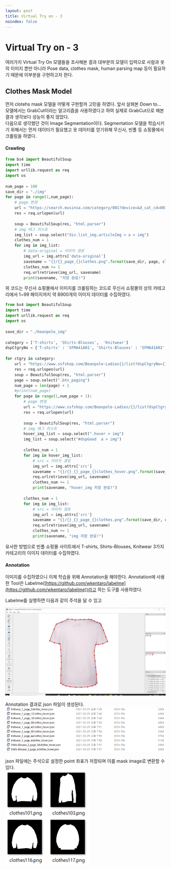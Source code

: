 ```yaml
---
layout: post
title: Virtual Try on - 3
noindex: false
---
```


# Virtual Try on - 3

여러가지 Virtual Try On 모델들을 조사해본 결과 대부분의 모델이 입력으로 사람과 옷의 이미지 뿐만 아니라 Pose data, clothes mask, human parsing map 등이 필요하기 때문에 이부분을 구현하고자 한다.     


## Clothes Mask Model

먼저 clotehs mask 모델을 어떻게 구현할까 고민을 하였다. 앞서 살펴본 Down to... 모델에서는 GrabCut이라는 알고리즘을 사용하였다고 하여 실제로 GrabCut으로 해본 결과 생각보다 성능이 좋지 않았다.                       
다음으로 생각했던 것이 Image Segmentation이다. Segmentation 모델을 학습시키기 위해서는 먼저 데이터가 필요했고 옷 데이터를 얻기위해 무신사, 빈폴 등 쇼핑몰에서 크롤링을 하였다.

#### Crawling

```python
from bs4 import BeautifulSoup 
import time
import urllib.request as req
import os

num_page = 100
save_dir = "./img"
for page in range(1,num_page):
    # page 변경
    url = "https://search.musinsa.com/category/001?device=&d_cat_cd=001&brand=&rate=&page_kind=search&list_kind=big&sort=pop&sub_sort=&page={}".format(page)
    res = req.urlopen(url)

    soup = BeautifulSoup(res, "html.parser")
    # img 태그 리스트
    img_list = soup.select("div.list_img.articleImg > a > img")
    clothes_num = 1
    for img in img_list:
        # data-original = 이미지 경로
        img_url = img.attrs['data-original']
        savename = "{}/{}_page_{}clothes.png".format(save_dir, page, clothes_num);
        clothes_num += 1
        req.urlretrieve(img_url, savename)
        print(savename, "저장 완료!")
```
위 코드는 무신사 쇼핑몰에서 이미지를 크롤링하는 코드로 무신사 쇼핑몰의 상의 카테고리에서 1~99 페이지까지 약 8900개의 이미지 데이터를 수집하였다. 

```python
from bs4 import BeautifulSoup 
import time
import urllib.request as req
import os

save_dir = "./beanpole_img"

category = ['T-shirts', 'Shirts-Blouses',  'Knitwear']
dspCtgryNo = {'T-shirts' : 'SFMA41A01', 'Shirts-Blouses' : 'SFMA41A02', 'Knitwear' : 'SFMA41A03'}

for ctgry in category:
    url = "https://www.ssfshop.com/Beanpole-Ladies{}/list?dspCtgryNo={}&brandShopNo=BDMA01A02&brndShopId=BPBBF&etcCtgryNo=&ctgrySectCd=&keyword=&leftBrandNM=".format(ctgry,dspCtgryNo[ctgry])
    res = req.urlopen(url)
    soup = BeautifulSoup(res, "html.parser")
    page = soup.select(".btn_paging")
    num_page = len(page) + 1
    #print(num_page)
    for page in range(1,num_page + 1):
        # page 변경
        url = "https://www.ssfshop.com/Beanpole-Ladies/{}/list?dspCtgryNo={}&brandShopNo=BDMA01A02&brndShopId=BPBBF&currentPage={}&sortColumn=NEW_GOD_SEQ&etcCtgryNo=&leftBrandNM=&serviceType=DSP&smtFlterVal=&price=&benefit=&delivery=&lineId=&ctgrySectCd=GNRL_CTGRY&brndId=&sizeNM=&colorCd=&materNM=&cateViewOn=&cateNo=&fitPsbYn=N".format(ctgry,dspCtgryNo[ctgry], page)
        res = req.urlopen(url)

        soup = BeautifulSoup(res, "html.parser")
        # img 태그 리스트
        hover_img_list = soup.select(".hover > img")
        img_list = soup.select("#dspGood  a > img")

        clothes_num = 1
        for img in hover_img_list:
            # src = 이미지 경로
            img_url = img.attrs['src']
            savename = "{}/{}_{}_page_{}clothes_hover.png".format(save_dir, ctgry,page, clothes_num);
            req.urlretrieve(img_url, savename)
            clothes_num += 1
            print(savename, "hover_img 저장 완료!")

        clothes_num = 1
        for img in img_list:
            # src = 이미지 경로
            img_url = img.attrs['src']
            savename = "{}/{}_{}_page_{}clothes.png".format(save_dir, ctgry,page, clothes_num);
            req.urlretrieve(img_url, savename)
            clothes_num += 1
            print(savename, "img 저장 완료!")
```

유사한 방법으로 빈폴 쇼핑몰 사이트에서 T-shirts, Shirts-Blouses, Knitwear 3가지 카테고리의 이미지 데이터를 수집하였다.                       

#### Annotation
이미지를 수집하였으니 이제 학습을 위해 Annotation을 해야한다. Annotation에 사용한 Tool은 Labelme([https://github.com/wkentaro/labelme](https://github.com/wkentaro/labelme))라고 하는 도구를 사용하였다.  

Labelme를 실행하면 다음과 같이 주석을 달 수 있고                  

![labelme](\virtualtryon\img\labelme.png)   

Annotation 결과로 json 파일이 생성된다.           
![json](\virtualtryon\img\json.PNG)  

json 파일에는 주석으로 설정한 point 좌표가 저장되며 이를 mask image로 변환할 수 있다.               
![mask](\virtualtryon\img\mask.PNG)  